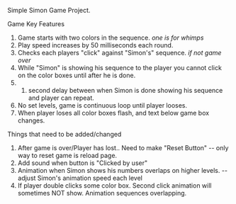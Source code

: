 
Simple Simon Game Project.


Game Key Features

1. Game starts with two colors in the sequence. *one is for whimps*
2. Play speed increases by 50 milliseconds each round.
3. Checks each players "click" against "Simon's" sequence. *if not game over*
4. While "Simon" is showing his sequence to the player you cannot click on the color boxes until after he is done.
5. 1. second delay between when Simon is done showing his sequence and player can repeat.
6. No set levels, game is continuous loop until player looses.
7. When player loses all color boxes flash, and text below game box changes.


Things that need to be added/changed

1. After game is over/Player has lost.. Need to make "Reset Button" -- only way to reset game is reload page.
2. Add sound when button is "Clicked by user"
3. Animation when Simon shows his numbers overlaps on higher levels. -- adjust Simon's animation speed each level
4. If player double clicks some color box. Second click animation will sometimes NOT show. Animation sequences overlapping.



